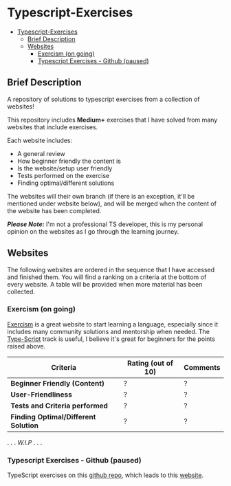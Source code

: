 # Typescript-Exercises

- [Typescript-Exercises](#typescript-exercises)
  - [Brief Description](#brief-description)
  - [Websites](#websites)
    - [Exercism (on going)](#exercism-on-going)
    - [Typescript Exercises - Github (paused)](#typescript-exercises---github-paused)

## Brief Description

A repository of solutions to typescript exercises from a collection of websites!

This repository includes **Medium+** exercises that I have solved from many websites that include exercises.

Each website includes:

- A general review
- How beginner friendly the content is
- Is the website/setup user friendly
- Tests performed on the exercise
- Finding optimal/different solutions

The websites will their own branch (if there is an exception, it'll be mentioned under website below), and will be merged when the content of the website has been completed.

***Please Note:*** I'm not a professional TS developer, this is my personal opinion on the websites as I go through the learning journey.

## Websites

The following websites are ordered in the sequence that I have accessed and finished them. You will find a ranking on a criteria at the bottom of every website. A table will be provided when more material has been collected.

### Exercism (on going)

[Exercism](https://exercism.io/my/tracks) is a great website to start learning a language, especially since it includes many community solutions and mentorship when needed.
The [Type-Script](https://exercism.io/my/tracks/typescript) track is useful, I believe it's great for beginners for the points raised above.

|Criteria| Rating (out of 10)   | Comments |
|---|---|---|
| **Beginner Friendly (Content)**   |  ? | ? |
| **User-Friendliness**   |  ? | ? |
| **Tests and Criteria performed**|? | ? |
| **Finding Optimal/Different Solution**|? | ? |

. . . *W.I.P* . . .

### Typescript Exercises - Github (paused)

TypeScript exercises on this [github repo](https://github.com/typescript-exercises/typescript-exercises), which leads to this [website](https://github.com/typescript-exercises/typescript-exercises).
